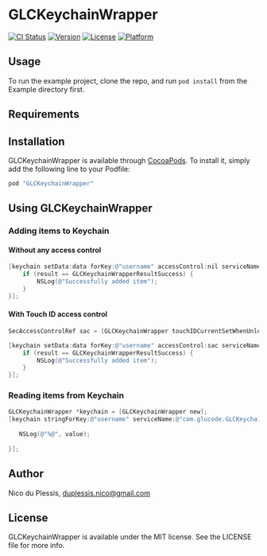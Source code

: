 # GLCKeychainWrapper

[![CI Status](http://img.shields.io/travis/glucode/GLCKeychainWrapper.svg?style=flat)](https://travis-ci.org/glucode/GLCKeychainWrapper)
[![Version](https://img.shields.io/cocoapods/v/GLCKeychainWrapper.svg?style=flat)](http://cocoapods.org/pods/GLCKeychainWrapper)
[![License](https://img.shields.io/cocoapods/l/GLCKeychainWrapper.svg?style=flat)](http://cocoapods.org/pods/GLCKeychainWrapper)
[![Platform](https://img.shields.io/cocoapods/p/GLCKeychainWrapper.svg?style=flat)](http://cocoapods.org/pods/GLCKeychainWrapper)

## Usage

To run the example project, clone the repo, and run `pod install` from the Example directory first.

## Requirements

## Installation

GLCKeychainWrapper is available through [CocoaPods](http://cocoapods.org). To install
it, simply add the following line to your Podfile:

```ruby
pod "GLCKeychainWrapper"
```

## Using GLCKeychainWrapper

### Adding items to Keychain

#### Without any access control

```Objective-C
[keychain setData:data forKey:@"username" accessControl:nil serviceName:@"com.glucode.GLCKeychainWrapper" completion:^(GLCKeychainWrapperResult result) {
    if (result == GLCKeychainWrapperResultSuccess) {
        NSLog(@"Successfully added item");
    }
}];
```

#### With Touch ID access control

```Objective-C
SecAccessControlRef sac = [GLCKeychainWrapper touchIDCurrentSetWhenUnlockedThisDeviceOnlySAC];

[keychain setData:data forKey:@"username" accessControl:sac serviceName:@"com.glucode.GLCKeychainWrapper" completion:^(GLCKeychainWrapperResult result) {
    if (result == GLCKeychainWrapperResultSuccess) {
        NSLog(@"Successfully added item");
    }
}];
```

### Reading items from Keychain

```Objective-C
GLCKeychainWrapper *keychain = [GLCKeychainWrapper new];
[keychain stringForKey:@"username" serviceName:@"com.glucode.GLCKeychainWrapper" completion:^(GLCKeychainWrapperResult result, NSString * _Nullable value) {
   
   NSLog(@"%@", value);
   
}];
```

## Author

Nico du Plessis, duplessis.nico@gmail.com

## License

GLCKeychainWrapper is available under the MIT license. See the LICENSE file for more info.
